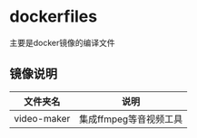 # dockerfiles
主要是docker镜像的编译文件

## 镜像说明

| 文件夹名    | 说明                   |
| ----------- | ---------------------- |
| video-maker | 集成ffmpeg等音视频工具 |

